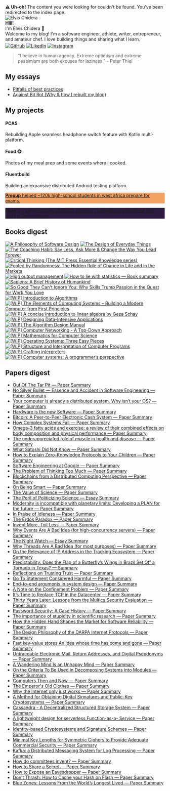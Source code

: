 <div class="error-container"><strong>⚠️ Uh-oh!</strong> The content you were looking for couldn't be found. You've been redirected to the index page.</div>


<div class="circular-image-container">
    <img src="/docs/assets/avatar.jpg" alt="Elvis Chidera" class="circular-image" />
</div>

<div class="text-center">
    <strong>Hiii!</strong>
</div>

<div class="text-center">
    I'm Elvis Chidera 👋
</div>

<div class="text-center">
    Welcome to my blog! I'm a software engineer, athlete, writer, entrepreneur, and amateur chef. I love building things and sharing what I learn<span class="blinking">.</span>
</div>

<div class="text-center" style="margin-top: 4px;">
    <a href="https://github.com/elvis10ten"><img src="/docs/assets/github-mark.svg" alt="GitHub" class="social-icon" /></a>
    <a href="https://linkedin.com/elvischidera"><img src="/docs/assets/linkedin.png" alt="LikedIn" class="social-icon" /></a>
    <a href="https://instagram.com/elvischidera"><img src="/docs/assets/instagram.svg" alt="Instagram" class="social-icon" /></a>
</div>

> "I believe in human agency. Extreme optimism and extreme pessimism are both excuses for laziness." - Peter Thiel

## <span id="essays">My essays</span>
- [Pitfalls of best practices](/src/essays/2024-05-24-pitfalls-of-best-practices.md)
- [Against Bit Rot (Why & how I rebuilt my blog)](/src/essays/2025-how.md)

## <span id="essays">My projects</span>

<!-- First Grid Group: Left card spans two rows -->
  <div class="grid-group group1">
    <!-- Card 1: Background image, spans two rows -->
    <div class="card" style="background-image: url('/docs/assets/banners/pcas.jpg');">
      <div class="card-content">
        <h4>PCAS</h4>
        <p>Rebuilding Apple seamless headphone switch feature with Kotlin multi-platform.</p>
      </div>
    </div>
    <!-- Card 2: Background image -->
    <div class="card" style="background-image: url('/docs/assets/banners/cooking2.jpg');">
      <div class="card-content">
        <h4>Food 😋</h4>
        <p>Photos of my meal prep and some events where I cooked.</p>
      </div>
    </div>
    <!-- Card 3: Background image -->
    <div class="card" style="background-image: url('/docs/assets/banners/fluentbuild.jpg');">
      <div class="card-content">
        <h4>Fluentbuild</h4>
        <p>Building an expansive distributed Android testing platform.</p>
      </div>
    </div>
    <!-- Card 4 -->
    <a class="link-no-underline" href="https://www.youtube.com/embed/WUGaB5e83wg?start=58">
        <div class="card" style="background: #F4A261;">
            <div class="card-content">
                <p><strong>Prepup</strong> helped ~120k high-school students in west africa prepare for exams.</p>
            </div>
        </div>
    </a>
    <!-- Card 5 -->
    <a class="link-no-underline" href="https://tech.deliveryhero.com/primer-on-delivery-heros-server-driven-ui-platform/">
        <div class="card" style="background: #2D1B42;">
            <div class="card-content">
                <p><strong>Fluid</strong> is a server-driven UI (SDUI) platform I helped conceptualized and build at Deliveryhero.</p>
            </div>
        </div>
    </a>
    <!-- More colors: F4E04D, 2A9D8F, 264653, E63946 -->
</div>

## <span id="books">Books digest</span>
<div class="book-gallery">
<a href="/src/books/2022-a-philosophy-software-design.md"><img src="/assets/banners/2022-a-philosophy-software-design.jpg" alt="A Philosophy of Software Design" loading="lazy" /></a>
<a href="/src/books/2022-design-of-everyday-things.md"><img src="/assets/banners/2022-design-of-everyday-things.jpg" alt="The Design of Everyday Things" loading="lazy" /></a>
<a href="/src/books/2023-coaching-habit.md"><img src="/assets/banners/2023-coaching-habit.jpg" alt="The Coaching Habit: Say Less, Ask More & Change the Way You Lead Forever" loading="lazy" /></a>
<a href="/src/books/2023-critical-thinking.md"><img src="/assets/banners/2023-critical-thinking.jpg" alt="Critical Thinking (The MIT Press Essential Knowledge series)" loading="lazy" /></a>
<a href="/src/books/2023-fooled-by-randomness.md"><img src="/assets/banners/2023-fooled-by-randomness.jpg" alt="Fooled by Randomness: The Hidden Role of Chance in Life and in the Markets" loading="lazy" /></a>
<a href="/src/books/2023-high-output-management.md"><img src="/assets/banners/2023-high-output-management.jpg" alt="High output management" loading="lazy" /></a>
<a href="/src/books/2023-how-to-lie-with-statistics.md"><img src="/assets/banners/2023-how-to-lie-with-statistics.jpg" alt="How to lie with statistics — Book summary" loading="lazy" /></a>
<a href="/src/books/2023-sapiens.md"><img src="/assets/banners/2023-sapiens.jpg" alt="Sapiens: A Brief History of Humankind" loading="lazy" /></a>
<a href="/src/books/2023-so-good-they-cant-ignore-you.md"><img src="/assets/banners/2023-so-good-they-cant-ignore-you.jpg" alt="So Good They Can't Ignore You: Why Skills Trump Passion in the Quest for Work You Love" loading="lazy" /></a>
<a href="/src/books/2025-1a-intro-algorithm.md"><img src="/assets/banners/2025-1a-intro-algorithm.jpg" alt="[WIP] Introduction to Algorithms" loading="lazy" /></a>
<a href="/src/books/2025-1a-nand-to-tetris.md"><img src="/assets/banners/2025-1a-nand-to-tetris.jpg" alt="[WIP] The Elements of Computing Systems – Building a Modern Computer from First Principles" loading="lazy" /></a>
<a href="/src/books/2025-1b-intro-linear-algebra.md"><img src="/assets/banners/2025-1b-intro-linear-algebra.jpg" alt="[WIP] A concise introduction to linear algebra by Geza Schay" loading="lazy" /></a>
<a href="/src/books/2025-1c-designing-data-intensive-applications.md"><img src="/assets/banners/2025-1c-designing-data-intensive-applications.jpg" alt="[WIP] Designing Data-Intensive Applications" loading="lazy" /></a>
<a href="/src/books/2025-2-algorithm-design-manual.md"><img src="/assets/banners/2025-2-algorithm-design-manual.jpg" alt="[WIP] The Algorithm Design Manual" loading="lazy" /></a>
<a href="/src/books/2025-3-computer-networking-top-down.md"><img src="/assets/banners/2025-3-computer-networking-top-down.jpg" alt="[WIP] Computer Networking - A Top-Down Approach" loading="lazy" /></a>
<a href="/src/books/2025-4-mathematics-for-computer-science.md"><img src="/assets/banners/2025-4-mathematics-for-computer-science.jpg" alt="[WIP] Mathematics for Computer Science" loading="lazy" /></a>
<a href="/src/books/2025-5-os-three-easy-pieces.md"><img src="/assets/banners/2025-5-os-three-easy-pieces.jpg" alt="[WIP] Operating Systems: Three Easy Pieces" loading="lazy" /></a>
<a href="/src/books/2025-6-sicp.md"><img src="/assets/banners/2025-6-sicp.jpg" alt="[WIP] Structure and Interpretation of Computer Programs" loading="lazy" /></a>
<a href="/src/books/2025-7-crafting-interpreters.md"><img src="/assets/banners/2025-7-crafting-interpreters.jpg" alt="[WIP] Crafting interpreters" loading="lazy" /></a>
<a href="/src/books/2025-8-computer-systems-programmers-perspective.md"><img src="/assets/banners/2025-8-computer-systems-programmers-perspective.jpg" alt="[WIP] Computer systems: A programmer’s perspective" loading="lazy" /></a>
</div>

## <span id="papers">Papers digest</span>
- [Out Of The Tar Pit — Paper Summary](/src/papers/2022-01-02-summary-out-of-the-tar-pit.md)
- [No Silver Bullet — Essence and Accident in Software Engineering — Paper Summary](/src/papers/2022-01-11-no-silver-bullet—essence-and-accident-in-software-engineering.md)
- [Your computer is already a distributed system. Why isn’t your OS? — Paper Summary](/src/papers/2022-04-06-your-computer-already-distributed-system-why-isnt-your-os.md)
- [Hardware is the new Software — Paper Summary](/src/papers/2022-09-08-hardware-new-software.md)
- [Bitcoin: A Peer-to-Peer Electronic Cash System — Paper Summary](/src/papers/2022-09-09-bitcoin.md)
- [How Complex Systems Fail — Paper Summary](/src/papers/2022-09-10-how-complex-systems-fail.md)
- [Omega-3 fatty acids and exercise: a review of their combined effects on body composition and physical performance — Paper Summary](/src/papers/2022-09-11-omega-3-fatty-acids-and-exercise-a-review-of-their-combined-effects-on-body-composition-and-physical-performance.md)
- [The underappreciated role of muscle in health and disease — Paper Summary](/src/papers/2022-09-12-the-underappreciated-role-of-muscle-in-health-and-disease.md)
- [What Satoshi Did Not Know — Paper Summary](/src/papers/2022-09-13-what-satoshi-did-not-know.md)
- [How to Explain Zero-Knowledge Protocols to Your Children — Paper Summary](/src/papers/2022-09-14-how-to-explain-zero-knowledge-protocols-to-your-children.md)
- [Software Engineering at Google — Paper Summary](/src/papers/2022-09-15-software-engineering-at-google.md)
- [The Problem of Thinking Too Much — Paper Summary](/src/papers/2022-09-16-the-problem-of-thinking-too-much.md)
- [Blockchains from a Distributed Computing Perspective — Paper Summary](/src/papers/2022-09-17-blockchains-from-a-distributed-computing-perspective.md)
- [On Being Smart — Paper Summary](/src/papers/2022-09-18-on-being-smart.md)
- [The Value of Science — Paper Summary](/src/papers/2022-09-19-the-value-of-science.md)
- [The Peril of Politicizing Science — Essay Summary](/src/papers/2022-09-20-the-peril-of-politicizing-science.md)
- [Modernity is incompatible with planetary limits: Developing a PLAN for the future — Paper Summary](/src/papers/2022-09-21-modernity-is-incompatible-with-planetary-limits-developing-a-plan-for-the-future.md)
- [In Praise of Idleness — Paper Summary](/src/papers/2022-09-22-in-praise-of-idleness.md)
- [The Erdós Paradox — Paper Summary](/src/papers/2022-09-23-the-erds-paradox.md)
- [Invent More, Toil Less — Paper Summary](/src/papers/2022-09-24-invent-more-toil-less.md)
- [Why Events Are A Bad Idea (for high-concurrency servers) — Paper Summary](/src/papers/2022-09-25-why-events-are-a-bad-idea-for-high-concurrency-servers.md)
- [The Night Watch — Essay Summary](/src/papers/2022-09-26-the-night-watch.md)
- [Why Threads Are A Bad Idea (for most purposes) — Paper Summary](/src/papers/2022-09-27-why-threads-are-a-bad-idea-for-most-purposes.md)
- [On the Relevance of IP Address in the Tracking Ecosystem — Paper Summary](/src/papers/2022-09-28-on-the-relevance-of-ip-address-in-the-tracking-ecosystem.md)
- [Predictability: Does the Flap of a Butterfly’s Wings in Brazil Set Off a Tornado in Texas? — Summary](/src/papers/2022-09-29-predictability-does-the-flap-of-a-butterflys-wings-in-brazil-set-off-a-tornado-in-texas.md)
- [Reflections on Trusting Trust — Paper Summary](/src/papers/2022-09-30-reflections-on-trusting-trust.md)
- [Go To Statement Considered Harmful — Paper Summary](/src/papers/2022-10-01-go-to-statement-considered-harmful.md)
- [End-to-end arguments in system design — Paper Summary](/src/papers/2022-10-02-end-to-end-arguments-in-system-design.md)
- [A Note on the Confinement Problem — Paper Summary](/src/papers/2022-10-03-a-note-on-the-confinement-problem.md)
- [It’s Time to Replace TCP in the Datacenter — Paper Summary](/src/papers/2022-10-04-its-time-to-replace-tcp-in-the-datacenter.md)
- [Thirty Years Later: Lessons from the Multics Security Evaluation — Paper Summary](/src/papers/2022-10-05-thirty-years-later-lessons-from-the-multics-security-evaluation.md)
- [Password Security: A Case History — Paper Summary](/src/papers/2022-10-06-password-security-a-case-history.md)
- [The importance of stupidity in scientific research — Paper Summary](/src/papers/2022-10-07-the-importance-of-stupidity-in-scientific-research.md)
- [How the Hidden Hand Shapes the Market for Software Reliability — Paper Summary](/src/papers/2022-10-08-how-the-hidden-hand-shapes-the-market-for-software-reliability.md)
- [The Design Philosophy of the DARPA Internet Protocols — Paper Summary](/src/papers/2022-10-09-the-design-philosophy-of-the-darpa-internet-protocols.md)
- [Fast key-value stores An idea whose time has come and gone — Paper Summary](/src/papers/2022-10-10-fast-key-value-stores-an-idea-whose-time-has-come-and-gone.md)
- [Untraceable Electronic Mail, Return Addresses, and Digital Pseudonyms — Paper Summary](/src/papers/2022-10-11-untraceable-electronic-mail-return-addresses-and-digital-pseudonyms.md)
- [A Wandering Mind Is an Unhappy Mind — Paper Summary](/src/papers/2022-10-12-a-wandering-mind-is-an-unhappy-mind.md)
- [On the Criteria To Be Used in Decomposing Systems into Modules — Paper Summary](/src/papers/2022-10-13-on-the-criteria-to-be-used-in-decomposing-systems-into-modules.md)
- [Computers Then and Now — Paper Summary](/src/papers/2022-10-14-computers-then-and-now.md)
- [The Emperor's Old Clothes — Paper Summary](/src/papers/2022-10-15-the-emperors-old-clothes.md)
- [Why the Internet only just works — Paper Summary](/src/papers/2022-10-16-why-the-internet-only-just-works.md)
- [A Method for Obtaining Digital Signatures and Public-Key Cryptosystems — Paper Summary](/src/papers/2022-10-17-a-method-for-obtaining-digital-signatures-and-public-key-cryptosystems.md)
- [Cassandra - A Decentralized Structured Storage System — Paper Summary](/src/papers/2022-10-18-cassandra-a-decentralized-structured-storage-system.md)
- [A lightweight design for serverless Function-as-a- Service — Paper Summary](/src/papers/2022-10-19-a-lightweight-design-for-serverless-function-as-a-service.md)
- [Identity-based Cryptosystems and Signature Schemes — Paper Summary](/src/papers/2022-10-20-identity-based-cryptosystems-and-signature-schemes.md)
- [Minimal Key Lengths for Symmetric Ciphers to Provide Adequate Commercial Security — Paper Summary](/src/papers/2022-10-21-minimal-key-lengths-for-symmetric-ciphers-to-provide-adequate-commercial-security.md)
- [Kafka: a Distributed Messaging System for Log Processing — Paper Summary](/src/papers/2022-10-22-kafka-a-distributed-messaging-system-for-log-processing.md)
- [How do committees invent? — Paper Summary](/src/papers/2022-10-23-how-do-committees-invent.md)
- [How to Share a Secret — Paper Summary](/src/papers/2022-10-24-how-to-share-a-secret.md)
- [How to Expose an Eavesdropper — Paper Summary](/src/papers/2022-10-25-how-to-expose-an-eavesdropper.md)
- [Don’t Thrash: How to Cache your Hash on Flash — Paper Summary](/src/papers/2022-10-26-dont-thrash-how-to-cache-your-hash-on-flash.md)
- [Blue Zones: Lessons From the World’s Longest Lived — Paper Summary](/src/papers/2022-10-27-blue-zones-lessons-from-the-worlds-longest-lived.md)
